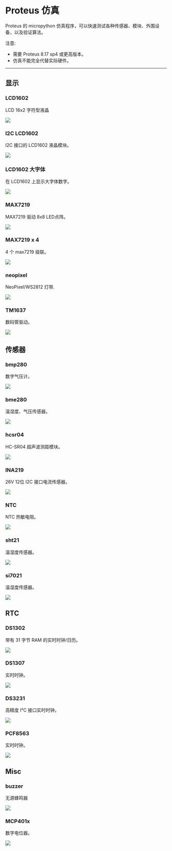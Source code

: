 # Proteus 仿真

Proteus 的 micropython 仿真程序，可以快速测试各种传感器、模块、外围设备，以及验证算法。

注意:
- 需要 Proteus 8.17 sp4 或更高版本。
- 仿真不能完全代替实际硬件。

---


## 显示

### LCD1602

LCD 16x2 字符型液晶

![](lcd1602.gif)


### I2C LCD1602

I2C 接口的 LCD1602 液晶模块。

![](i2c_lcd1620.gif)


### LCD1602 大字体

在 LCD1602 上显示大字体数字。


![](lcd1602_bigdigit.gif)


### MAX7219

MAX7219 驱动 8x8 LED点阵。

![](max7219.gif)


### MAX7219 x 4

4 个 max7219 级联。

![](max7219x4.gif)


### neopixel

NeoPixel/WS2812 灯带.

![](neopixel.gif)


### TM1637

数码管驱动。

![](tm1637.gif)



## 传感器

### bmp280

数字气压计。

![](bmp280.gif)


### bme280

温湿度、气压传感器。

![](bme280.gif)


### hcsr04

HC-SR04 超声波测距模块。

![](hcsr04.gif)


### INA219

26V 12位 I2C 接口电流传感器。

![](ina219.gif)


### NTC

NTC 热敏电阻。

![](ntc.gif)


### sht21

温湿度传感器。

![](sht21.gif)


### si7021

温湿度传感器。

![](si7021.gif)



## RTC

### DS1302

带有 31 字节 RAM 的实时时钟/日历。

![](ds1302.gif)


### DS1307

实时时钟。

![](ds1307.gif)


### DS3231

高精度 I²C 接口实时时钟。

![](ds3231.gif)


### PCF8563

实时时钟。

![](pcf8563.gif)



## Misc

### buzzer

无源蜂鸣器

![](buzzer.jpg)


### MCP401x

数字电位器。

![](mcp401x.gif)


